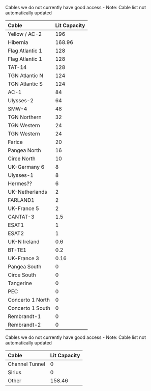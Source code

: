 Cables we do not currently have good access - Note: Cable list not automatically updated

| Cable | Lit Capacity |
| :-- | :-- |
| Yellow / AC-2 | 196 |
| Hibernia | 168.96 |
| Flag Atlantic 1 | 128 |
| Flag Atlantic 1 | 128 |
| TAT-14 | 128 |
| TGN Atlantic N | 124 |
| TGN Atlantic S | 124 |
| AC-1 | 84 |
| Ulysses-2 | 64 |
| SMW-4 | 48 |
| TGN Northern | 32 |
| TGN Western | 24 |
| TGN Western | 24 |
| Farice | 20 |
| Pangea North | 16 |
| Circe North | 10 |
| UK-Germany 6 | 8 |
| Ulysses-1 | 8 |
| Hermes?? | 6 |
| UK-Netherlands | 2 |
| FARLAND1 | 2 |
| UK-France 5 | 2 |
| CANTAT-3 | 1.5 |
| ESAT1 | 1 |
| ESAT2 | 1 |
| UK-N Ireland | 0.6 |
| BT-TE1 | 0.2 |
| UK-France 3 | 0.16 |
| Pangea South | 0 |
| Circe South | 0 |
| Tangerine | 0 |
| PEC | 0 |
| Concerto 1 North | 0 |
| Concerto 1 South | 0 |
| Rembrandt-1 | 0 |
| Rembrandt-2 | 0 |
Cables we do not currently have good access - Note: Cable list not automatically updated

| Cable | Lit Capacity |
| :-- | :-- |
| Channel Tunnel | 0 |
| Sirius | 0 |
| Other | 158.46 |
